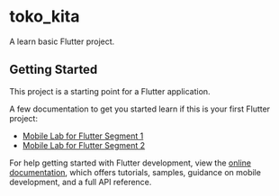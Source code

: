 # toko_kita

A learn basic Flutter project.

## Getting Started

This project is a starting point for a Flutter application.

A few documentation to get you started learn if this is your first Flutter project:

- [Mobile Lab for Flutter Segment 1](https://windy-griffin-7f6.notion.site/Pemrograman-Mobile-Flutter-Bagian-1-cfa1b11dd27e45849ae30e8c033b8e29)
- [Mobile Lab for Flutter Segment 2](https://windy-griffin-7f6.notion.site/Pemrograman-Mobile-Flutter-Bagian-2-121df8d0c8728009866dd40821fca536)

For help getting started with Flutter development, view the
[online documentation](https://docs.flutter.dev/), which offers tutorials,
samples, guidance on mobile development, and a full API reference.
